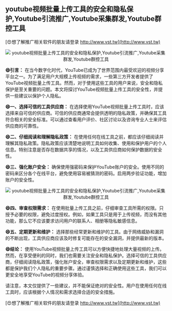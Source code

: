 ## **youtube视频批量上传工具的安全和隐私保护,Youtube引流推广,Youtube采集群发,Youtube群控工具**

[😍想了解推广相关软件的朋友请登录 http://www.vst.tw](http://www.vst.tw)

 <center><img src="https://vst.tw/MP4/tuiguang/png/4.png" alt="youtube视频批量上传工具的安全和隐私保护,Youtube引流推广,Youtube采集群发,Youtube群控工具"></center>

**😄引言：**
在当今数字化时代，YouTube已成为了世界范围内最受欢迎的视频分享平台之一。为了满足用户大规模上传视频的需求，一些第三方开发者提供了YouTube视频批量上传工具。然而，对于使用这些工具的用户来说，安全和隐私保护是至关重要的问题。本文将探讨YouTube视频批量上传工具的安全性，并提供一些建议以保护个人隐私。

**😄一、选择可信的工具供应商：**
在选择使用YouTube视频批量上传工具时，应该选择来自可信的供应商。可信的供应商通常会提供透明的隐私政策，并确保其工具符合相关的安全标准。可以通过查看用户评价、社区讨论以及咨询专业人士来评估供应商的可靠性。

**😄二、仔细阅读和理解隐私政策：**
在使用任何在线工具之前，都应该仔细阅读并理解其隐私政策。隐私政策应该清楚地说明工具如何收集、使用和保护用户的个人信息。特别注意是否存在数据共享的情况，以及工具供应商如何保护数据的安全性。

**😄三、强化账户安全：**
确保使用强密码来保护YouTube账户的安全。使用不同的密码来区分各个在线平台，避免使用容易被猜测的密码。启用两步验证功能，增加账户的安全性。

 <center><img src="https://vst.tw/MP4/tuiguang/png/1.png" alt="youtube视频批量上传工具的安全和隐私保护,Youtube引流推广,Youtube采集群发,Youtube群控工具"></center>

**😄四、审查权限需求：**
在使用批量上传工具之前，仔细审查工具所需的权限。只授予必要的权限，避免过度授权。例如，如果工具只是用于上传视频，而没有其他功能，那么它不应该要求访问用户的联系人、相册等隐私敏感信息。

**😄五、定期更新和维护：**
选择那些经常更新和维护的工具。由于网络威胁和漏洞的不断出现，工具供应商应该及时修复可能存在的安全漏洞，并提供最新的版本。

**😄结论：**
使用YouTube视频批量上传工具可以方便快捷地处理大量视频的上传。然而，在享受便利的同时，我们也需要关注安全和隐私保护。选择可信的工具供应商，仔细阅读隐私政策，强化账户安全，审查权限需求以及定期更新和维护，这些都是保护我们个人隐私的重要步骤。通过谨慎选择和正确使用这些工具，我们可以更安全地享受YouTube的视频分享体验。

请注意，本文仅提供了一些建议，并不能保证绝对的安全性。用户在使用任何在线工具时，应该根据个人情况和需求选择合适的安全措施。

[😍想了解推广相关软件的朋友请登录 http://www.vst.tw](http://www.vst.tw)



